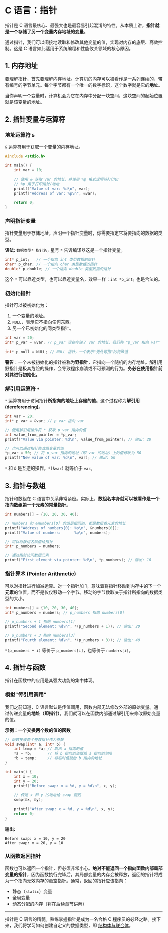 # C 语言：指针

指针是 C 语言最核心、最强大也是最容易引起混淆的特性。从本质上讲，**指针就是一个存储了另一个变量内存地址的变量**。

通过指针，我们可以间接地读取和修改其他变量的值，实现对内存的底层、高效控制。这是 C 语言如此适用于系统编程和性能攸关领域的核心原因。

## 1. 内存地址

要理解指针，首先要理解内存地址。计算机的内存可以被看作是一系列连续的、带有编号的字节单元。每个字节都有一个唯一的数字标识，这个数字就是它的**地址**。

当你声明一个变量时，计算机会为它在内存中分配一块空间，这块空间的起始位置就是该变量的地址。

## 2. 指针变量与运算符

### 地址运算符 `&`

`&` 运算符用于获取一个变量的内存地址。

```c
#include <stdio.h>

int main() {
    int var = 10;
    
    // 使用 & 获取 var 的地址，并使用 %p 格式说明符打印它
    // %p 用于打印指针/地址
    printf("Value of var: %d\n", var);
    printf("Address of var: %p\n", &var); 
    
    return 0;
}
```

### 声明指针变量

指针变量用于存储地址。声明一个指针变量时，你需要指定它将要指向的数据的类型。

**语法:**
`数据类型* 指针名;`
星号 `*` 告诉编译器这是一个指针变量。

```c
int* p_int;   // 一个指向 int 类型数据的指针
char* p_char; // 一个指向 char 类型数据的指针
double* p_double; // 一个指向 double 类型数据的指针
```
这个 `*` 可以靠近类型，也可以靠近变量名，效果一样：`int *p_int;` 也是合法的。

### 初始化指针

指针可以被初始化为：
1.  一个变量的地址。
2.  `NULL`，表示它不指向任何东西。
3.  另一个已初始化的同类型指针。

```c
int var = 20;
int* p_var = &var; // p_var 现在存储了 var 的地址，我们称 "p_var 指向 var"

int* p_null = NULL; // NULL 指针，一个表示"无处可指"的特殊值
```
**警告**：一个未被初始化的指针被称为**野指针**，它指向一个随机的内存地址。解引用野指针是极其危险的操作，会导致程序崩溃或不可预测的行为。**务必在使用指针前对其进行初始化。**

### 解引用运算符 `*`

`*` 运算符用于访问指针**所指向的地址上存储的值**。这个过程称为**解引用 (dereferencing)**。

```c
int var = 20;
int* p_var = &var; // p_var 指向 var

// 使用解引用操作符 * 获取 p_var 指向的值
int value_from_pointer = *p_var; 
printf("Value via pointer: %d\n", value_from_pointer); // 输出: 20

// 也可以通过指针修改原变量的值
*p_var = 50; // 将 p_var 指向的地址（即 var 的地址）上的值修改为 50
printf("New value of var: %d\n", var); // 输出: 50
```

`*` 和 `&` 是互逆的操作。`*(&var)` 就等价于 `var`。

## 3. 指针与数组

指针和数组在 C 语言中关系非常紧密。实际上，**数组名本身就可以被看作是一个指向数组第一个元素的常量指针**。

```c
int numbers[] = {10, 20, 30, 40};

// numbers 和 &numbers[0] 的值是相同的，都是数组首元素的地址
printf("Address of numbers[0]: %p\n", &numbers[0]);
printf("Value of numbers:      %p\n", numbers);

// 可以将数组名赋值给指针
int* p_numbers = numbers;

// 通过指针访问数组元素
printf("First element via pointer: %d\n", *p_numbers); // 输出: 10
```

### 指针算术 (Pointer Arithmetic)

可以对指针进行加减运算。对一个指针加 1，意味着将指针移动到内存中的下一个**元素**的位置，而不是仅仅移动一个字节。移动的字节数取决于指针所指向的数据类型的大小。

```c
int numbers[] = {10, 20, 30, 40};
int* p_numbers = numbers; // p_numbers 指向 numbers[0]

// p_numbers + 1 指向 numbers[1]
printf("Second element: %d\n", *(p_numbers + 1)); // 输出: 20

// p_numbers + 3 指向 numbers[3]
printf("Fourth element: %d\n", *(p_numbers + 3)); // 输出: 40
```
`*(p_numbers + i)` 等价于 `p_numbers[i]`，也等价于 `numbers[i]`。

## 4. 指针与函数

指针在函数中的应用是其强大功能的集中体现。

### 模拟"传引用调用"

我们之前知道，C 语言默认是传值调用，函数内部无法修改外部的原始变量。通过传递变量的**地址（即指针）**，我们就可以在函数内部通过解引用来修改原始变量的值。

**示例：一个交换两个数的值的函数**
```c
// 函数接收两个整数指针作为参数
void swap(int* a, int* b) {
    int temp = *a; // 取出 a 指向的值
    *a = *b;       // 将 b 指向的值赋给 a 指向的地址
    *b = temp;     // 将临时值赋给 b 指向的地址
}

int main() {
    int x = 10;
    int y = 20;
    printf("Before swap: x = %d, y = %d\n", x, y);
    
    // 传递 x 和 y 的地址给 swap 函数
    swap(&x, &y);
    
    printf("After swap: x = %d, y = %d\n", x, y);
    return 0;
}
```
**输出:**
```
Before swap: x = 10, y = 20
After swap: x = 20, y = 10
```

### 从函数返回指针

函数也可以返回一个指针，但必须非常小心。**绝对不能返回一个指向函数内部局部变量的指针**，因为函数执行完毕后，其局部变量的内存会被释放，返回的指针将成为一个指向无效内存的悬空指针。通常，返回的指针应该指向：
- 静态（`static`）变量
- 全局变量
- 动态分配的内存（将在后续章节讲解）

---

指针是 C 语言的精髓。熟练掌握指针是成为一名合格 C 程序员的必经之路。接下来，我们将学习如何创建自定义的数据类型，即 [结构体与联合体](c-structs-unions.md)。 